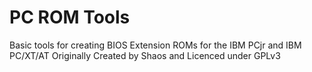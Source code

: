 # PC ROM Tools

Basic tools for creating BIOS Extension ROMs for the IBM PCjr and IBM PC/XT/AT
Originally Created by Shaos and Licenced under GPLv3
